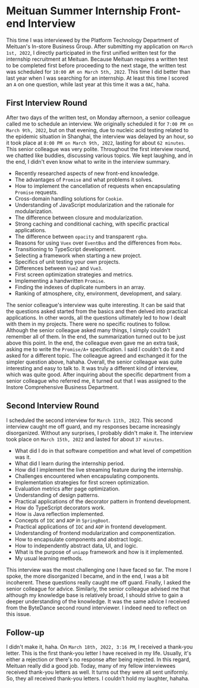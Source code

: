 # Meituan Summer Internship Front-end Interview

This time I was interviewed by the Platform Technology Department of Meituan's In-store Business Group. After submitting my application on `March 1st, 2022`, I directly participated in the first unified written test for the internship recruitment at Meituan. Because Meituan requires a written test to be completed first before proceeding to the next stage, the written test was scheduled for `10:00 AM on March 5th, 2022`. This time I did better than last year when I was searching for an internship. At least this time I scored an `A` on one question, while last year at this time it was a `0AC`, haha.

## First Interview Round
After two days of the written test, on Monday afternoon, a senior colleague called me to schedule an interview. We originally scheduled it for `7:00 PM on March 9th, 2022`, but on that evening, due to nucleic acid testing related to the epidemic situation in Shanghai, the interview was delayed by an hour, so it took place at `8:00 PM on March 9th, 2022`, lasting for about `62 minutes`. This senior colleague was very polite. Throughout the first interview round, we chatted like buddies, discussing various topics. We kept laughing, and in the end, I didn't even know what to write in the interview summary.

* Recently researched aspects of new front-end knowledge.
* The advantages of `Promise` and what problems it solves.
* How to implement the cancellation of requests when encapsulating `Promise` requests.
* Cross-domain handling solutions for `Cookie`.
* Understanding of JavaScript modularization and the rationale for modularization.
* The difference between closure and modularization.
* Strong caching and conditional caching, with specific practical applications.
* The difference between `opacity` and transparent `rgba`.
* Reasons for using `Vuex` over `EventBus` and the differences from `Mobx`.
* Transitioning to TypeScript development.
* Selecting a framework when starting a new project.
* Specifics of unit testing your own projects.
* Differences between `Vue2` and `Vue3`.
* First screen optimization strategies and metrics.
* Implementing a handwritten `Promise`.
* Finding the indexes of duplicate numbers in an array.
* Ranking of atmosphere, city, environment, development, and salary.

The senior colleague's interview was quite interesting. It can be said that the questions asked started from the basics and then delved into practical applications. In other words, all the questions ultimately led to how I dealt with them in my projects. There were no specific routines to follow. Although the senior colleague asked many things, I simply couldn't remember all of them. In the end, the summarization turned out to be just above this point. In the end, the colleague even gave me an extra task, asking me to write the `Promise/A+` specification. I said I couldn't do it and asked for a different topic. The colleague agreed and exchanged it for the simpler question above, hahaha. Overall, the senior colleague was quite interesting and easy to talk to. It was truly a different kind of interview, which was quite good. After inquiring about the specific department from a senior colleague who referred me, it turned out that I was assigned to the Instore Comprehensive Business Department.

## Second Interview Round
I scheduled the second interview for `March 11th, 2022`. This second interview caught me off guard, and my responses became increasingly disorganized. Without any surprises, I probably didn't make it. The interview took place on `March 15th, 2022` and lasted for about `37 minutes`.

* What did I do in that software competition and what level of competition was it.
* What did I learn during the internship period.
* How did I implement the live streaming feature during the internship.
* Challenges encountered when encapsulating components.
* Implementation strategies for first screen optimization.
* Evaluation metrics after page optimization.
* Understanding of design patterns.
* Practical applications of the decorator pattern in frontend development.
* How do TypeScript decorators work.
* How is Java reflection implemented.
* Concepts of `IOC` and `AOP` in `SpringBoot`.
* Practical applications of `IOC` and `AOP` in frontend development.
* Understanding of frontend modularization and componentization.
* How to encapsulate components and abstract logic.
* How to independently abstract data, UI, and logic.
* What is the purpose of `uniapp` framework and how is it implemented.
* My usual learning methods.

This interview was the most challenging one I have faced so far. The more I spoke, the more disorganized I became, and in the end, I was a bit incoherent. These questions really caught me off guard. Finally, I asked the senior colleague for advice. Similarly, the senior colleague advised me that although my knowledge base is relatively broad, I should strive to gain a deeper understanding of the knowledge. It was the same advice I received from the ByteDance second round interviewer. I indeed need to reflect on this issue.

## Follow-up
I didn't make it, haha. On `March 18th, 2022, 3:16 PM`, I received a thank-you letter. This is the first thank-you letter I have received in my life. Usually, it's either a rejection or there's no response after being rejected. In this regard, Meituan really did a good job. Today, many of my fellow interviewees received thank-you letters as well. It turns out they were all sent uniformly. So, they all received thank-you letters. I couldn't hold my laughter, hahaha.